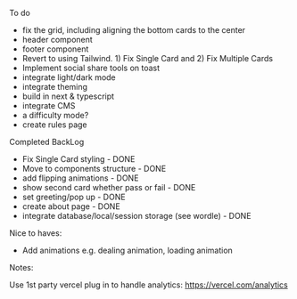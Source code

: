 To do

- fix the grid, including aligning the bottom cards to the center
- header component
- footer component
- Revert to using Tailwind. 1) Fix Single Card and 2) Fix Multiple Cards
- Implement social share tools on toast
- integrate light/dark mode
- integrate theming
- build in next & typescript
- integrate CMS
- a difficulty mode?
- create rules page

Completed BackLog

- Fix Single Card styling - DONE
- Move to components structure - DONE
- add flipping animations - DONE
- show second card whether pass or fail - DONE
- set greeting/pop up - DONE
- create about page - DONE
- integrate database/local/session storage (see wordle) - DONE

Nice to haves:

- Add animations e.g. dealing animation, loading animation

Notes:

Use 1st party vercel plug in to handle analytics: https://vercel.com/analytics

